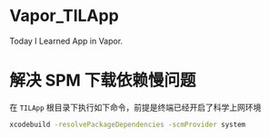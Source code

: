# Vapor_TILApp

Today I Learned App in Vapor.

# 解决 SPM 下载依赖慢问题

在 `TILApp` 根目录下执行如下命令，前提是终端已经开启了科学上网环境

```bash
xcodebuild -resolvePackageDependencies -scmProvider system
```
